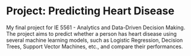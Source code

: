 # Project: Predicting Heart Disease
My final project for IE 5561 - Analytics and Data-Driven Decision Making. The project aims to predict whether a person has heart disease using several machine learning models, such as Logistic Regression, Decision Trees, Support Vector Machines, etc., and compare their performances.
